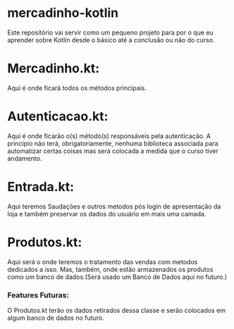 # mercadinho-kotlin
Este repositório vai servir como um pequeno projeto para por o que eu aprender sobre Kotlin desde o básico até a conclusão ou não do curso.
# Mercadinho.kt:
Aqui é onde ficará todos os métodos principais.
# Autenticacao.kt:
Aqui é onde ficarão o(s) método(s) responsáveis pela autenticação. A princípio não terá, obrigatoriamente, nenhuma biblioteca associada para automatizar certas coisas mas será colocada a medida que o curso tiver andamento.
# Entrada.kt:
Aqui teremos Saudações e outros metodos pós login de apresentação da loja e também preservar os dados do usuário em mais uma camada.
# Produtos.kt:
Aqui será o onde teremos o tratamento das vendas com metodos dedicados a isso. Mas, também, onde estão armazenados os produtos como um banco de dados.(Será usado um Banco de Dados aqui no futuro.)

### Features Futuras:
O Produtos.kt terão os dados retirados dessa classe e serão colocados em algum banco de dados no futuro.